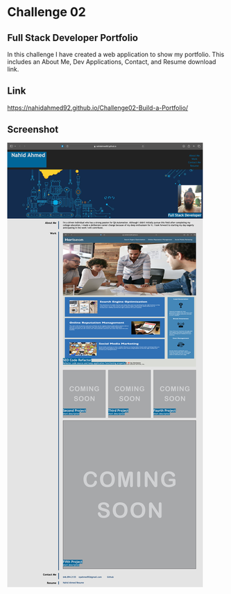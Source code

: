 # Challenge 02

## Full Stack Developer Portfolio

In this challenge I have created a web application to show my portfolio. This includes an About Me, Dev Applications, Contact, and Resume download link.

## Link

https://nahidahmed92.github.io/Challenge02-Build-a-Portfolio/

## Screenshot

![[Screenshot of Github Live Page]](assets/images/screenshot.png)

